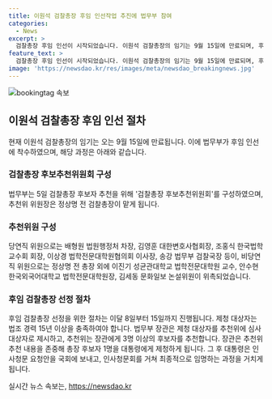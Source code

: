 ```yaml
---
title: 이원석 검찰총장 후임 인선작업 추진에 법무부 참여
categories:
  - News
excerpt: >
  검찰총장 후임 인선이 시작되었습니다. 이원석 검찰총장의 임기는 9월 15일에 만료되며, 후임 인선을 위해 추천위원회가 구성되었습니다. 후보자 추천을 위한 프로세스는 이달 8일부터 15일까지 진행되며, 후보는 법조 경력 15년 이상이어야 합니다. 추천위는 장관에게 3명 이상의 후보자를 추천하고, 대통령에게 최종 제청될 것으로 예상됩니다. 후임 검찰총장이 선택되기까지의 절차가 진행 중에 있습니다.
feature_text: >
  검찰총장 후임 인선이 시작되었습니다. 이원석 검찰총장의 임기는 9월 15일에 만료되며, 후임 인선을 위해 추천위원회가 구성되었습니다. 후보자 추천을 위한 프로세스는 이달 8일부터 15일까지 진행되며, 후보는 법조 경력 15년 이상이어야 합니다. 추천위는 장관에게 3명 이상의 후보자를 추천하고, 대통령에게 최종 제청될 것으로 예상됩니다. 후임 검찰총장이 선택되기까지의 절차가 진행 중에 있습니다.
image: 'https://newsdao.kr/res/images/meta/newsdao_breakingnews.jpg'
---
```


<p><img src="https://newsdao.kr/res/images/meta/newsdao_breakingnews.jpg" alt="bookingtag 속보" /></p>

<h2 data-ke-size="size26">이원석 검찰총장 후임 인선 절차</h2>

<p data-ke-size="size16">현재 이원석 검찰총장의 임기는 오는 9월 15일에 만료됩니다. 이에 법무부가 후임 인선에 착수하였으며, 해당 과정은 아래와 같습니다.</p>

<h3>검찰총장 후보추천위원회 구성</h3>

<p data-ke-size="size16">법무부는 5일 검찰총장 후보자 추천을 위해 '검찰총장 후보추천위원회'를 구성하였으며, 추천위 위원장은 정상명 전 검찰총장이 맡게 됩니다.</p>

<h3>추천위원 구성</h3>

<p data-ke-size="size16">당연직 위원으로는 배형원 법원행정처 차장, 김영훈 대한변호사협회장, 조홍식 한국법학교수회 회장, 이상경 법학전문대학원협의회 이사장, 송강 법무부 검찰국장 등이, 
비당연직 위원으로는 정상명 전 총장 외에 이진기 성균관대학교 법학전문대학원 교수, 안수현 한국외국어대학교 법학전문대학원장, 김세동 문화일보 논설위원이 위촉되었습니다.</p>

<h3>후임 검찰총장 선정 절차</h3>

<p data-ke-size="size16">후임 검찰총장 선정을 위한 절차는 이달 8일부터 15일까지 진행됩니다. 제청 대상자는 법조 경력 15년 이상을 충족하여야 합니다. 법무부 장관은 제청 대상자를 추천위에 심사 대상자로 제시하고, 
추천위는 장관에게 3명 이상의 후보자를 추천합니다. 장관은 추천위 추천 내용을 존중해 총장 후보자 1명을 대통령에게 제청하게 됩니다. 그 후 대통령은 인사청문 요청안을 국회에 보내고, 인사청문회를 거쳐 최종적으로 임명하는 과정을 거치게 됩니다.</p>
실시간 뉴스 속보는, <a href="https://newsdao.kr" rel="dofollow">https://newsdao.kr</a>


